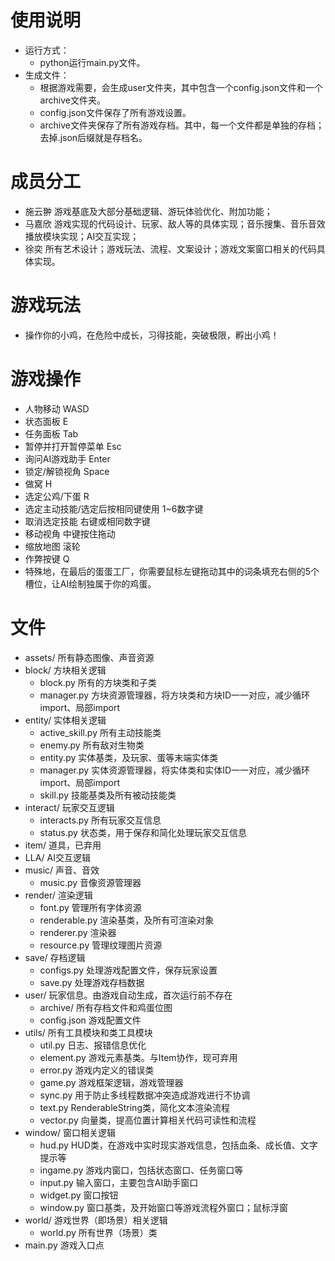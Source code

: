 # 使用说明
- 运行方式：
  - python运行main.py文件。
- 生成文件：
  - 根据游戏需要，会生成user文件夹，其中包含一个config.json文件和一个archive文件夹。
  - config.json文件保存了所有游戏设置。
  - archive文件夹保存了所有游戏存档。其中，每一个文件都是单独的存档；去掉.json后缀就是存档名。

# 成员分工
- 施云翀 游戏基底及大部分基础逻辑、游玩体验优化、附加功能；
- 马嘉欣 游戏实现的代码设计、玩家、敌人等的具体实现；音乐搜集、音乐音效播放模块实现；AI交互实现；
- 徐奕 所有艺术设计；游戏玩法、流程、文案设计；游戏文案窗口相关的代码具体实现。

# 游戏玩法
- 操作你的小鸡，在危险中成长，习得技能，突破极限，孵出小鸡！

# 游戏操作
- 人物移动 WASD
- 状态面板 E
- 任务面板 Tab
- 暂停并打开暂停菜单 Esc
- 询问AI游戏助手 Enter
- 锁定/解锁视角 Space
- 做窝 H
- 选定公鸡/下蛋 R
- 选定主动技能/选定后按相同键使用 1~6数字键
- 取消选定技能 右键或相同数字键
- 移动视角 中键按住拖动
- 缩放地图 滚轮
- 作弊按键 Q
- 特殊地，在最后的蛋蛋工厂，你需要鼠标左键拖动其中的词条填充右侧的5个槽位，让AI绘制独属于你的鸡蛋。

# 文件
- assets/ 所有静态图像、声音资源
- block/ 方块相关逻辑
  - block.py 所有的方块类和子类
  - manager.py 方块资源管理器，将方块类和方块ID一一对应，减少循环import、局部import
- entity/ 实体相关逻辑
  - active_skill.py 所有主动技能类
  - enemy.py 所有敌对生物类
  - entity.py 实体基类，及玩家、蛋等末端实体类
  - manager.py 实体资源管理器，将实体类和实体ID一一对应，减少循环import、局部import
  - skill.py 技能基类及所有被动技能类
- interact/ 玩家交互逻辑
  - interacts.py 所有玩家交互信息
  - status.py 状态类，用于保存和简化处理玩家交互信息
- item/ 道具，已弃用
- LLA/ AI交互逻辑
- music/ 声音、音效
  - music.py 音像资源管理器
- render/ 渲染逻辑
  - font.py 管理所有字体资源
  - renderable.py 渲染基类，及所有可渲染对象
  - renderer.py 渲染器
  - resource.py 管理纹理图片资源
- save/ 存档逻辑
  - configs.py 处理游戏配置文件，保存玩家设置
  - save.py 处理游戏存档数据
- user/ 玩家信息。由游戏自动生成，首次运行前不存在
  - archive/ 所有存档文件和鸡蛋位图
  - config.json 游戏配置文件
- utils/ 所有工具模块和类工具模块
  - util.py 日志、报错信息优化
  - element.py 游戏元素基类。与Item协作，现可弃用
  - error.py 游戏内定义的错误类
  - game.py 游戏框架逻辑，游戏管理器
  - sync.py 用于防止多线程数据冲突造成游戏进行不协调
  - text.py RenderableString类，简化文本渲染流程
  - vector.py 向量类，提高位置计算相关代码可读性和流程
- window/ 窗口相关逻辑
  - hud.py HUD类，在游戏中实时现实游戏信息，包括血条、成长值、文字提示等
  - ingame.py 游戏内窗口，包括状态窗口、任务窗口等
  - input.py 输入窗口，主要包含AI助手窗口
  - widget.py 窗口按钮
  - window.py 窗口基类，及开始窗口等游戏流程外窗口；鼠标浮窗
- world/ 游戏世界（即场景）相关逻辑
  - world.py 所有世界（场景）类
- main.py 游戏入口点
